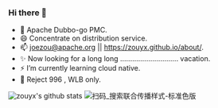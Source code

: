 ### Hi there 👋

<!--
**zouyx/zouyx** is a ✨ _special_ ✨ repository because its `README.md` (this file) appears on your GitHub profile.

Here are some ideas to get you started:

- 🔭 I’m currently working on ...
- 🌱 I’m currently learning ...
- 👯 I’m looking to collaborate on ...
- 🤔 I’m looking for help with ...
- 💬 Ask me about ...
- 📫 How to reach me: ...
- 😄 Pronouns: ...
- ⚡ Fun fact: ...
-->

* 🤔 Apache Dubbo-go PMC.
* 😄 Concentrate on distribution service.
* 📫 joezou@apache.org || https://zouyx.github.io/about/.
* ✨ Now looking for a long long ............................. vacation.
* ⚡ I’m currently learning cloud native.
* 🤔 Reject 996 , WLB only.

![zouyx's github stats](https://github-readme-stats.vercel.app/api?username=zouyx&show_icons=true&theme=radical)
![扫码_搜索联合传播样式-标准色版](https://user-images.githubusercontent.com/3828072/112248627-3149d180-8c91-11eb-80ab-9ba9b92aefc0.png)

